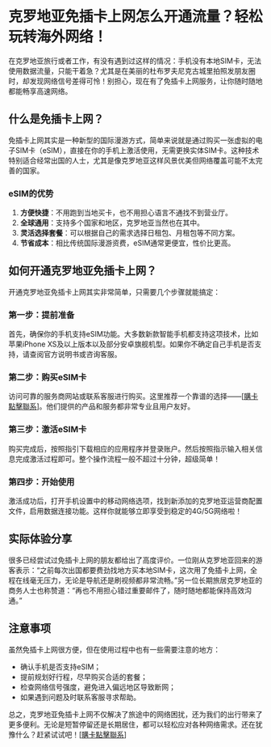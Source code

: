# 克罗地亚免插卡上网怎么开通流量？轻松玩转海外网络！

在克罗地亚旅行或者工作，有没有遇到过这样的情况：手机没有本地SIM卡，无法使用数据流量，只能干着急？尤其是在美丽的杜布罗夫尼克古城里拍照发朋友圈时，却发现网络信号差得可怜！别担心，现在有了免插卡上网服务，让你随时随地都能畅享高速网络。

## 什么是免插卡上网？

免插卡上网其实是一种新型的国际漫游方式，简单来说就是通过购买一张虚拟的电子SIM卡（eSIM），直接在你的手机上激活使用，无需更换实体SIM卡。这种技术特别适合经常出国的人士，尤其是像克罗地亚这样风景优美但网络覆盖可能不太完善的国家。

### eSIM的优势

1. **方便快捷**：不用跑到当地买卡，也不用担心语言不通找不到营业厅。
2. **全球通用**：支持多个国家和地区，克罗地亚当然也在其中。
3. **灵活选择套餐**：可以根据自己的需求选择日租包、月租包等不同方案。
4. **节省成本**：相比传统国际漫游资费，eSIM通常更便宜，性价比更高。

## 如何开通克罗地亚免插卡上网？

开通克罗地亚免插卡上网其实非常简单，只需要几个步骤就能搞定：

### 第一步：提前准备
首先，确保你的手机支持eSIM功能。大多数新款智能手机都支持这项技术，比如苹果iPhone XS及以上版本以及部分安卓旗舰机型。如果你不确定自己手机是否支持，请查阅官方说明书或咨询客服。

### 第二步：购买eSIM卡
访问可靠的服务商网站或联系客服进行购买。这里推荐一个靠谱的选择——[[購卡點擊聯系](https://t.me/s/esim1088)]。他们提供的产品和服务都非常专业且用户友好。

### 第三步：激活eSIM卡
购买完成后，按照指引下载相应的应用程序并登录账户。然后按照指示输入相关信息完成激活过程即可。整个操作流程一般不超过十分钟，超级简单！

### 第四步：开始使用
激活成功后，打开手机设置中的移动网络选项，找到新添加的克罗地亚运营商配置文件，启用数据连接功能。这样你就能够立即享受到稳定的4G/5G网络啦！

## 实际体验分享

很多已经尝试过免插卡上网的朋友都给出了高度评价。一位刚从克罗地亚回来的游客表示：“之前每次出国都要费劲找地方买本地SIM卡，这次用了免插卡上网，全程在线毫无压力，无论是导航还是刷视频都非常流畅。”另一位长期旅居克罗地亚的商务人士也称赞道：“再也不用担心错过重要邮件了，随时随地都能保持高效沟通。”

## 注意事项

虽然免插卡上网很方便，但在使用过程中也有一些需要注意的地方：

- 确认手机是否支持eSIM；
- 提前规划好行程，尽早购买合适的套餐；
- 检查网络信号强度，避免进入偏远地区导致断网；
- 如果遇到问题及时联系客服寻求帮助。

总之，克罗地亚免插卡上网不仅解决了旅途中的网络困扰，还为我们的出行带来了更多便利。无论是短暂停留还是长期居住，都可以轻松应对各种网络需求。还在犹豫什么？赶紧试试吧！[[購卡點擊聯系](https://t.me/s/esim1088)]
